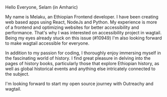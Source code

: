 Hello Everyone, Selam (in Amharic)

My name is Melaku, an Ethiopian Frontend developer. I have been creating web based apps using React, NodeJs and Python. My experience is more of a frontend and optimizing websites for better accessibility and performance. That's why I was interested on accessibility project in wagtail. Being my eyes already stuck on this issue (#10949) I'm also looking forward to make wagtail accessible for everyone.

In addition to my passion for coding, I thoroughly enjoy immersing myself in the fascinating world of history. I find great pleasure in delving into the pages of history books, particularly those that explore Ethiopian history, as well as global historical events and anything else intricately connected to the subject.

I'm looking forward to start my open source journey with Outreachy and wagtail.
